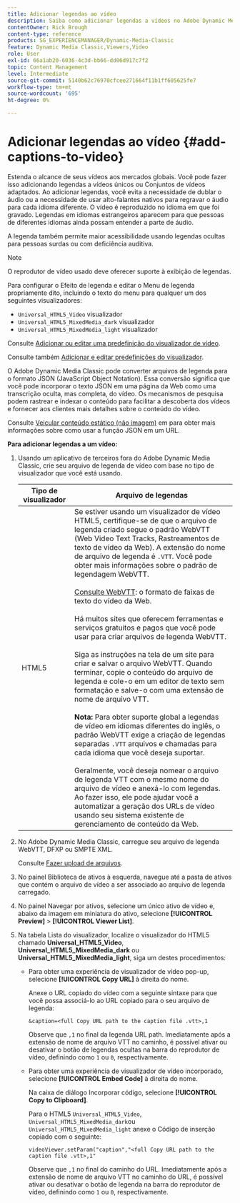 ```yaml
---
title: Adicionar legendas ao vídeo
description: Saiba como adicionar legendas a vídeos no Adobe Dynamic Media Classic.
contentOwner: Rick Brough
content-type: reference
products: SG_EXPERIENCEMANAGER/Dynamic-Media-Classic
feature: Dynamic Media Classic,Viewers,Video
role: User
exl-id: 66a1ab20-6036-4c3d-bb66-dd06d917c7f2
topic: Content Management
level: Intermediate
source-git-commit: 5140b62c76970cfcee271664f11b1ff605625fe7
workflow-type: tm+mt
source-wordcount: '695'
ht-degree: 0%

---
```


# Adicionar legendas ao vídeo {#add-captions-to-video}

Estenda o alcance de seus vídeos aos mercados globais. Você pode fazer isso adicionando legendas a vídeos únicos ou Conjuntos de vídeos adaptados. Ao adicionar legendas, você evita a necessidade de dublar o áudio ou a necessidade de usar alto-falantes nativos para regravar o áudio para cada idioma diferente. O vídeo é reproduzido no idioma em que foi gravado. Legendas em idiomas estrangeiros aparecem para que pessoas de diferentes idiomas ainda possam entender a parte de áudio.

A legenda também permite maior acessibilidade usando legendas ocultas para pessoas surdas ou com deficiência auditiva.

>[!NOTE]
>
>O reprodutor de vídeo usado deve oferecer suporte à exibição de legendas.

Para configurar o Efeito de legenda e editar o Menu de legenda propriamente dito, incluindo o texto do menu para qualquer um dos seguintes visualizadores:

* `Universal_HTML5_Video` visualizador
* `Universal_HTML5_MixedMedia_dark` visualizador
* `Universal_HTML5_MixedMedia_light` visualizador

Consulte [Adicionar ou editar uma predefinição do visualizador de vídeo](previewing-videos-video-viewer.md#adding_or_editing_a_video_viewer_preset).

Consulte também [Adicionar e editar predefinições do visualizador](application-setup.md#adding_and_editing_viewer_presets).

O Adobe Dynamic Media Classic pode converter arquivos de legenda para o formato JSON (JavaScript Object Notation). Essa conversão significa que você pode incorporar o texto JSON em uma página da Web como uma transcrição oculta, mas completa, do vídeo. Os mecanismos de pesquisa podem rastrear e indexar o conteúdo para facilitar a descoberta dos vídeos e fornecer aos clientes mais detalhes sobre o conteúdo do vídeo.

Consulte [Veicular conteúdo estático (não imagem)](https://experienceleague.adobe.com/en/docs/dynamic-media-developer-resources/image-serving-api/image-serving-api/c-serving-static-nonimage-contents#image-serving-api) em para obter mais informações sobre como usar a função JSON em um URL.

**Para adicionar legendas a um vídeo:**

1. Usando um aplicativo de terceiros fora do Adobe Dynamic Media Classic, crie seu arquivo de legenda de vídeo com base no tipo de visualizador que você está usando.

   | Tipo de visualizador | Arquivo de legendas |
   |--- |--- |
   | HTML5 | Se estiver usando um visualizador de vídeo HTML5, certifique-se de que o arquivo de legenda criado segue o padrão WebVTT (Web Video Text Tracks, Rastreamentos de texto de vídeo da Web). A extensão do nome de arquivo de legenda é `.VTT`. Você pode obter mais informações sobre o padrão de legendagem WebVTT.<br><br>[Consulte WebVTT](https://w3c.github.io/webvtt/): o formato de faixas de texto do vídeo da Web. <br><br>Há muitos sites que oferecem ferramentas e serviços gratuitos e pagos que você pode usar para criar arquivos de legenda WebVTT. <br><br>Siga as instruções na tela de um site para criar e salvar o arquivo WebVTT. Quando terminar, copie o conteúdo do arquivo de legenda e cole-o em um editor de texto sem formatação e salve-o com uma extensão de nome de arquivo VTT. <br><br><b>Nota:</b> Para obter suporte global a legendas de vídeo em idiomas diferentes do inglês, o padrão WebVTT exige a criação de legendas separadas `.VTT` arquivos e chamadas para cada idioma que você deseja suportar. <br><br>Geralmente, você deseja nomear o arquivo de legenda VTT com o mesmo nome do arquivo de vídeo e anexá-lo com legendas. Ao fazer isso, ele pode ajudar você a automatizar a geração dos URLs de vídeo usando seu sistema existente de gerenciamento de conteúdo da Web. |

1. No Adobe Dynamic Media Classic, carregue seu arquivo de legenda WebVTT, DFXP ou SMPTE XML.

   Consulte [Fazer upload de arquivos](uploading-files.md#uploading_files).

1. No painel Biblioteca de ativos à esquerda, navegue até a pasta de ativos que contém o arquivo de vídeo a ser associado ao arquivo de legenda carregado.
1. No painel Navegar por ativos, selecione um único ativo de vídeo e, abaixo da imagem em miniatura do ativo, selecione **[!UICONTROL Preview]** > **[!UICONTROL Viewer List]**.
1. Na tabela Lista do visualizador, localize o visualizador do HTML5 chamado **Universal_HTML5_Video**, **Universal_HTML5_MixedMedia_dark** ou **Universal_HTML5_MixedMedia_light**, siga um destes procedimentos:

   * Para obter uma experiência de visualizador de vídeo pop-up, selecione **[!UICONTROL Copy URL]** à direita do nome.

     Anexe o URL copiado do vídeo com a seguinte sintaxe para que você possa associá-lo ao URL copiado para o seu arquivo de legenda:

     `&caption=<full Copy URL path to the caption file .vtt>,1`

     Observe que `,1` no final da legenda URL path. Imediatamente após a extensão de nome de arquivo VTT no caminho, é possível ativar ou desativar o botão de legendas ocultas na barra do reprodutor de vídeo, definindo como `1` ou `0`, respectivamente.

   * Para obter uma experiência de visualizador de vídeo incorporado, selecione **[!UICONTROL Embed Code]** à direita do nome.

     Na caixa de diálogo Incorporar código, selecione **[!UICONTROL Copy to Clipboard]**.

     Para o HTML5 `Universal_HTML5_Video`, `Universal_HTML5_MixedMedia_dark`ou `Universal_HTML5_MixedMedia_light` anexe o Código de inserção copiado com o seguinte:

     `videoViewer.setParam("caption","<full Copy URL path to the caption file .vtt>,1"`

     Observe que `,1` no final do caminho do URL. Imediatamente após a extensão de nome de arquivo VTT no caminho do URL, é possível ativar ou desativar o botão de legenda na barra do reprodutor de vídeo, definindo como `1` ou `0`, respectivamente.
